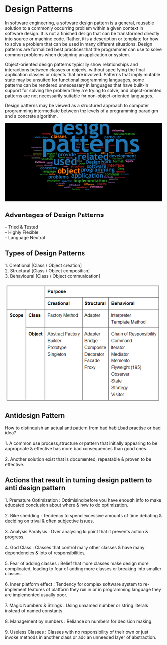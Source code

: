 # Design Patterns

In software engineering, a software design pattern is a general, reusable solution to a commonly occurring problem within a given context in software design. It is not a finished design that can be transformed directly into source or machine code. Rather, it is a description or template for how to solve a problem that can be used in many different situations. Design patterns are formalized best practices that the programmer can use to solve common problems when designing an application or system.

Object-oriented design patterns typically show relationships and interactions between classes or objects, without specifying the final application classes or objects that are involved. Patterns that imply mutable state may be unsuited for functional programming languages, some patterns can be rendered unnecessary in languages that have built-in support for solving the problem they are trying to solve, and object-oriented patterns are not necessarily suitable for non-object-oriented languages.

Design patterns may be viewed as a structured approach to computer programming intermediate between the levels of a programming paradigm and a concrete algorithm.

<img src="etc/designPatterns.png" width="1000"/>

<h2>Advantages of Design Patterns</h2>
- Tried & Tested<br>
- Highly Flexible<br>
- Language Neutral<br>

<h2>Types of Design Patterns</h2>
1. Creational [Class / Object creation]<br>
2. Structural [Class / Object composition]<br>
3. Behavioural [Class / Object communication]<br><br>

<img src="etc/designPatternsTypes.png" width="500"/>

<h2>Antidesign Pattern</h2>
How to distinguish an actual anti pattern from bad habit,bad practise or bad idea?<br><br>
1. A common use process,structure or pattern that initially appearing to be appropriate & effective has more bad consequences than good ones.<br><br>
2. Another solution exist that is documented, repeatable & proven to be effective.<br>

<h2>Actions that result in turning design pattern to anti design pattern</h2>
1. Premature Optimization : Optimising before you have enough info to make educated conclusion about where & how to do optimization.<br><br>
2. Bike shedding : Tendency to spend excessive amounts of time debating & deciding on trival & often subjective issues.<br><br>
3. Analysis Paralysis : Over analysing to point that it prevents action & progress.<br><br>
4. God Class : Classes that control many other classes & have many dependencies & lots of responsibilities.<br><br>
5. Fear of adding classes : Belief that more classes make design more complicated, leading to fear of adding more classes or breaking into smaller classes.<br><br>
6. Inner platform effect : Tendency for complex software system to re-implement features of platform they run in or in programming language they are implemented usually poor.<br><br>
7. Magic Numbers & Strings : Using unnamed number or string literals instead of named constants.<br><br>
8. Management by numbers : Reliance on numbers for decision making.<br><br>
9. Useless Classes : Classes with no responsibility of their own or just invoke methods in another class or add an unneeded layer of abstraction.<br>
